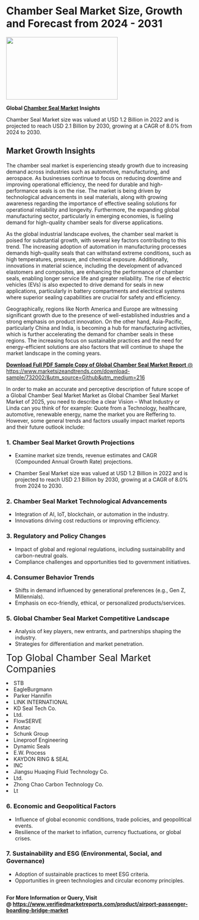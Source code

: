 <H1>Chamber Seal Market Size, Growth and Forecast from 2024 - 2031</H1><img class="aligncenter size-medium wp-image-584254" src="https://thirdeyenews.in/wp-content/uploads/2024/09/Global-Market-Research-300x168.jpeg" alt="" width="300" height="168" /><p><strong>Global&nbsp;<a href="https://www.marketsizeandtrends.com/download-sample/732002/&amp;utm_source=Github&utm_medium=216">Chamber Seal Market</a> Insights</strong></p><p>Chamber Seal Market size was valued at USD 1.2 Billion in 2022 and is projected to reach USD 2.1 Billion by 2030, growing at a CAGR of 8.0% from 2024 to 2030.</p><p><h2>Market Growth Insights</h2> <p>The chamber seal market is experiencing steady growth due to increasing demand across industries such as automotive, manufacturing, and aerospace. As businesses continue to focus on reducing downtime and improving operational efficiency, the need for durable and high-performance seals is on the rise. The market is being driven by technological advancements in seal materials, along with growing awareness regarding the importance of effective sealing solutions for operational reliability and longevity. Furthermore, the expanding global manufacturing sector, particularly in emerging economies, is fueling demand for high-quality chamber seals for diverse applications.</p> <p><a href="#"></a></p> <p>As the global industrial landscape evolves, the chamber seal market is poised for substantial growth, with several key factors contributing to this trend. The increasing adoption of automation in manufacturing processes demands high-quality seals that can withstand extreme conditions, such as high temperatures, pressure, and chemical exposure. Additionally, innovations in material science, including the development of advanced elastomers and composites, are enhancing the performance of chamber seals, enabling longer service life and greater reliability. The rise of electric vehicles (EVs) is also expected to drive demand for seals in new applications, particularly in battery compartments and electrical systems where superior sealing capabilities are crucial for safety and efficiency.</p> <p>Geographically, regions like North America and Europe are witnessing significant growth due to the presence of well-established industries and a strong emphasis on product innovation. On the other hand, Asia-Pacific, particularly China and India, is becoming a hub for manufacturing activities, which is further accelerating the demand for chamber seals in these regions. The increasing focus on sustainable practices and the need for energy-efficient solutions are also factors that will continue to shape the market landscape in the coming years.</p> <p><a href="#"></p><p><span class=""><strong>Download Full PDF Sample Copy of Global Chamber Seal Market Report</strong> @ <a href="https://www.marketsizeandtrends.com/download-sample/732002/&amp;utm_source=Github&utm_medium=216" target="_blank">https://www.marketsizeandtrends.com/download-sample/732002/&amp;utm_source=Github&utm_medium=216</a></span></p><p>In order to make an accurate and perceptive description of future scope of a Global&nbsp;Chamber Seal Market Market as Global&nbsp;Chamber Seal Market Market of 2025, you need to describe a clear Vision &ndash; What Industry or Linda can you think of for example: Quote from a Technology, healthcare, automotive, renewable energy, name the market you are Reffering to. However, some general trends and factors usually impact market reports and their future outlook include:</p><h3>1.&nbsp;<strong>Chamber Seal Market Growth Projections</strong></h3><ul><li>Examine market size trends, revenue estimates and CAGR (Compounded Annual Growth Rate) projections.</li><li><p>Chamber Seal Market size was valued at USD 1.2 Billion in 2022 and is projected to reach USD 2.1 Billion by 2030, growing at a CAGR of 8.0% from 2024 to 2030.</p></li></ul><h3>2.&nbsp;<strong>Chamber Seal Market Technological Advancements</strong></h3><ul><li>Integration of AI, IoT, blockchain, or automation in the industry.</li><li>Innovations driving cost reductions or improving efficiency.</li></ul><h3>3.&nbsp;<strong>Regulatory and Policy Changes</strong></h3><ul><li>Impact of global and regional regulations, including sustainability and carbon-neutral goals.</li><li>Compliance challenges and opportunities tied to government initiatives.</li></ul><h3>4.&nbsp;<strong>Consumer Behavior Trends</strong></h3><ul><li>Shifts in demand influenced by generational preferences (e.g., Gen Z, Millennials).</li><li>Emphasis on eco-friendly, ethical, or personalized products/services.</li></ul><h3>5.&nbsp;<strong>Global Chamber Seal Market Competitive Landscape</strong></h3><ul><li>Analysis of key players, new entrants, and partnerships shaping the industry.</li><li>Strategies for differentiation and market penetration.</li></ul><p data-pm-slice="1 1 []"><span style="color: inherit; font-family: inherit; font-size: 25px;">Top Global Chamber Seal Market Companies</span></p><div class="" data-test-id=""><p><li>STB</li><li> EagleBurgmann</li><li> Parker Hannifin</li><li> LINK INTERNATIONAL</li><li> KD Seal Tech Co.</li><li> Ltd.</li><li> FlowSERVE</li><li> Anstac</li><li> Schunk Group</li><li> Lineproof Engineering</li><li> Dynamic Seals</li><li> E.W. Process</li><li> KAYDON RING & SEAL</li><li> INC</li><li> Jiangsu Huaqing Fluid Technology Co.</li><li> Ltd.</li><li> Zhong Chao Carbon Technology Co.</li><li> Lt</li></p></div><h3>6.&nbsp;<strong>Economic and Geopolitical Factors</strong></h3><ul><li>Influence of global economic conditions, trade policies, and geopolitical events.</li><li>Resilience of the market to inflation, currency fluctuations, or global crises.</li></ul><h3>7.&nbsp;<strong>Sustainability and ESG (Environmental, Social, and Governance)</strong></h3><ul><li>Adoption of sustainable practices to meet ESG criteria.</li><li>Opportunities in green technologies and circular economy principles.</li></ul><h2><strong style="font-size: 14px;">For More Information or Query, Visit @&nbsp;</strong><a style="background-color: #ffffff; font-size: 14px;" href="https://www.marketsizeandtrends.com/report/chamber-seal-market/" target="_blank">https://www.verifiedmarketreports.com/product/airport-passenger-boarding-bridge-market</a></h2>
